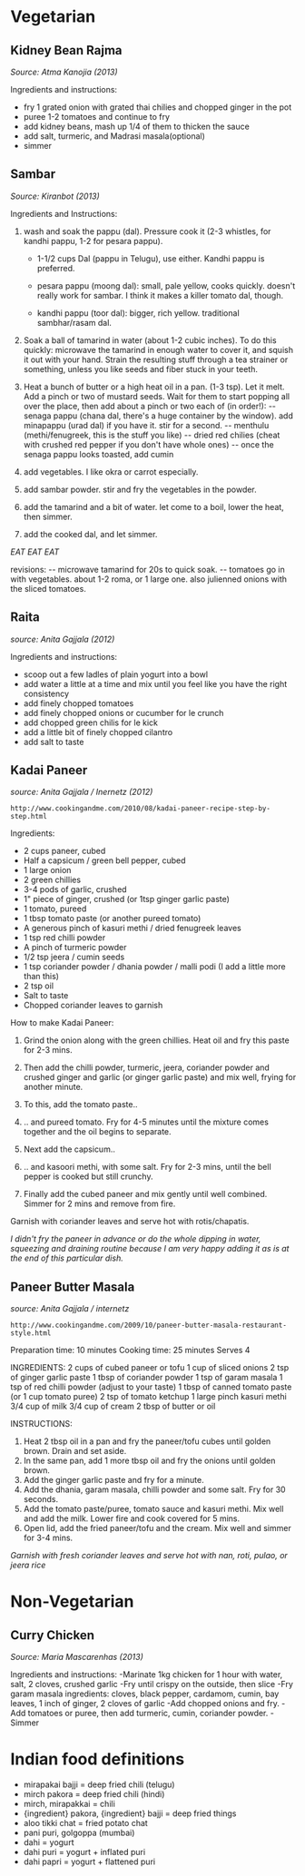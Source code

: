 Vegetarian
==========

Kidney Bean Rajma
-----------------
*Source: Atma Kanojia (2013)*

Ingredients and instructions:
- fry 1 grated onion with grated thai chilies and chopped ginger in the pot
- puree 1-2 tomatoes and continue to fry
- add kidney beans, mash up 1/4 of them to thicken the sauce
- add salt, turmeric, and Madrasi masala(optional)
- simmer

Sambar
-------

*Source: Kiranbot (2013)*

Ingredients and Instructions:
1. wash and soak the pappu (dal). Pressure cook it (2-3 whistles, for kandhi pappu, 1-2 for pesara pappu).

	- 1-1/2 cups Dal (pappu in Telugu), use either. Kandhi pappu is preferred. 
	- pesara pappu (moong dal): small, pale yellow, cooks quickly. doesn't really work for sambar. I think it makes a killer tomato dal, though.

	- kandhi pappu (toor dal): bigger, rich yellow. traditional sambhar/rasam dal.

2. Soak a ball of tamarind in water (about 1-2 cubic inches). To do this quickly: microwave the tamarind in enough water to cover it, and squish it out with your hand. Strain the resulting stuff through a tea strainer or something, unless you like seeds and fiber stuck in your teeth.

3. Heat a bunch of butter or a high heat oil in a pan. (1-3 tsp). Let it melt. Add a pinch or two of mustard seeds. Wait for them to start popping all over the place, then add about a pinch or two  each of (in order!):
--  senaga pappu (chana dal, there's a huge container by the window). add minapappu (urad dal) if you have it. stir for a second.
--  menthulu (methi/fenugreek, this is the stuff you like)
-- dried red chilies (cheat with crushed red pepper if you don't have whole ones)
-- once the senaga pappu looks toasted, add cumin

4. add vegetables. I like okra or carrot especially.

5. add sambar powder. stir and fry the vegetables in the powder.

6. add the tamarind and a bit of water. let come to a boil, lower the heat, then simmer.

7. add the cooked dal, and let simmer.

*EAT EAT EAT*

revisions:
-- microwave tamarind for 20s to quick soak.
-- tomatoes go in with vegetables. about 1-2 roma, or 1 large one.
also julienned onions with the sliced tomatoes.


Raita 
------
*source: Anita Gajjala (2012)*

Ingredients and instructions:
- scoop out a few ladles of plain yogurt into a bowl
- add water a little at a time and mix until you feel like you have the right consistency
- add finely chopped tomatoes
- add finely chopped onions or cucumber for le crunch
- add chopped green chilis for le kick
- add a little bit of finely chopped cilantro
- add salt to taste


Kadai Paneer
----------------
*source: Anita Gajjala / Inernetz (2012)*

`http://www.cookingandme.com/2010/08/kadai-paneer-recipe-step-by-step.html`

Ingredients:
- 2 cups paneer, cubed
- Half a capsicum / green bell pepper, cubed
- 1 large onion
- 2 green chillies
- 3-4 pods of garlic, crushed
- 1" piece of ginger, crushed (or 1tsp ginger garlic paste)
- 1 tomato, pureed
- 1 tbsp tomato paste (or another pureed tomato)
- A generous pinch of kasuri methi / dried fenugreek leaves
- 1 tsp red chilli powder
- A pinch of turmeric powder
- 1/2 tsp jeera / cumin seeds
- 1 tsp coriander powder / dhania powder / malli podi (I add a little more than this)
- 2 tsp oil
- Salt to taste
- Chopped coriander leaves to garnish


How to make Kadai Paneer:

1. Grind the onion along with the green chillies. Heat oil and fry this paste for 2-3 mins.

2. Then add the chilli powder, turmeric, jeera, coriander powder and crushed ginger and garlic (or ginger garlic paste) and mix well, frying for another minute.
 
3. To this, add the tomato paste..
 
4. .. and pureed tomato. Fry for 4-5 minutes until the mixture comes together and the oil begins to separate.
 
5. Next add the capsicum..
 
6. .. and kasoori methi, with some salt. Fry for 2-3 mins, until the bell pepper is cooked but still crunchy.
 
7. Finally add the cubed paneer and mix gently until well combined. Simmer for 2 mins and remove from fire.

Garnish with coriander leaves and serve hot with rotis/chapatis.

*I didn't fry the paneer in advance or do the whole dipping in water, squeezing and draining routine because I am very happy adding it as is at the end of this particular dish.*
 

Paneer Butter Masala
-------------
*source: Anita Gajjala / internetz* 

`http://www.cookingandme.com/2009/10/paneer-butter-masala-restaurant-style.html`

Preparation time: 10 minutes
Cooking time: 25 minutes
Serves 4

INGREDIENTS:
2 cups of cubed paneer or tofu
1 cup of sliced onions
2 tsp of ginger garlic paste
1 tbsp of coriander powder
1 tsp of garam masala
1 tsp of red chilli powder (adjust to your taste)
1 tbsp of canned tomato paste (or 1 cup tomato puree)
2 tsp of tomato ketchup
1 large pinch kasuri methi
3/4 cup of milk
3/4 cup of cream
2 tbsp of butter or oil

INSTRUCTIONS:

1. Heat 2 tbsp oil in a pan and fry the paneer/tofu cubes until golden brown. Drain and set aside.
2. In the same pan, add 1 more tbsp oil and fry the onions until golden brown.
3. Add the ginger garlic paste and fry for a minute.
4. Add the dhania, garam masala, chilli powder and some salt. Fry for 30 seconds.
5. Add the tomato paste/puree, tomato sauce and kasuri methi. Mix well and add the milk. Lower fire and cook covered for 5 mins.
6. Open lid, add the fried paneer/tofu and the cream. Mix well and simmer for 3-4 mins.

*Garnish with fresh coriander leaves and serve hot with nan, roti, pulao, or jeera rice*


Non-Vegetarian
==========

Curry Chicken
---------------------
*Source: Maria Mascarenhas (2013)*

Ingredients and instructions:
-Marinate 1kg chicken for 1 hour with water, salt, 2 cloves, crushed garlic
-Fry until crispy on the outside, then slice
-Fry garam masala ingredients: cloves, black pepper, cardamom, cumin, bay leaves, 1 inch of ginger, 2 cloves of garlic
-Add chopped onions and fry.
-Add tomatoes or puree, then add turmeric, cumin, coriander powder.
-Simmer


Indian food definitions
=======================

- mirapakai bajji = deep fried chili (telugu)
- mirch pakora = deep fried chili (hindi)
- mirch, mirapakkai = chili
- {ingredient} pakora, {ingredient} bajji = deep fried things
- aloo tikki chat = fried potato chat 
- pani puri, golgoppa (mumbai) 
- dahi = yogurt
- dahi puri =  yogurt + inflated puri
- dahi papri = yogurt + flattened puri


